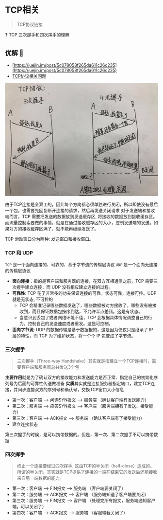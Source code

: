 # TCP相关

> TCP协议链接

❓ TCP 三次握手和四次挥手的理解

## 优解 🚀

- [https://juejin.im/post/5c078058f265da611c26c235](https://juejin.im/post/5c078058f265da611c26c235)
- [TCP协议相关问题](https://juejin.cn/post/6844904070889603085?utm_source=gold_browser_extension%3Futm_source%3Dgold_browser_extension)

![TCP链接](./TCP.png)

由于TCP连接是全双工的，因此每个方向都必须单独进行关闭，所以即使没有最后一个包，也需要先回复断开连接的请求，然后再发送关闭请求
对于发送端和接收端而言，TCP 需要把发送的数据放到发送缓存区, 将接收的数据放到接收缓存区。
而流量控制索要做的事情，就是在通过接收缓存区的大小，控制发送端的发送。如果对方的接收缓存区满了，就不能再继续发送了。

TCP 滑动窗口分为两种: 发送窗口和接收窗口。

### TCP 和 UDP

`TCP` 是一个面向连接的、可靠的、基于字节流的传输层协议
`UDP` 是一个面向无连接的传输层协议

- **面向连接**：指的是客户端和服务器的连接，在双方互相通信之前，TCP 需要三次握手建立连接，而 UDP 没有相应建立连接的过程。
- **可靠性**: TCP 花了非常多的功夫保证连接的可靠。状态可靠，连接可控。UDP 就是无状态, 不可控的
  - TCP 会精准记录哪些数据发送了，哪些数据被对方接收了，哪些没有被接收到，而且保证数据包按序到达，不允许半点差错。这是有状态。
  - 当意识到丢包了或者网络环境不佳，TCP 会根据具体情况调整自己的行为，控制自己的发送速度或者重发。这是可控制。
- **面向字节流**: UDP 的数据传输是基于数据报的，这是因为仅仅只是继承了 IP 层的特性，而 TCP 为了维护状态，将一个个 IP 包变成了字节流。

### 三次握手

> 三次握手（Three-way Handshake）其实就是指建立一个TCP连接时，需要客户端和服务器总共发送3个包

**主要作用**就是为了确认双方的接收能力和发送能力是否正常、指定自己的初始化序列号为后面的可靠性传送做准备
**实质**其实就是连接服务器指定端口，建立TCP连接，并同步连接双方的序列号和确认号，交换TCP窗口大小信息

- 第一次：客户端 ——> 问询SYN报文 ——> 服务端 （确认客户端有发送能力）
- 第二次：服务端 ——> 应答SYN报文 ——> 客户端 （服务端拥有了发送、接受能力）
- 第三次：客户端 ——> ACK报文 ——> 服务端 （确认客户端有了接受能力）
- 建立连接状态

第三次握手的时候，是可以携带数据的。但是，第一次、第二次握手不可以携带数据

### 四次挥手

> 终止一个连接要经过四次挥手, 这由TCP的半关闭（half-close）造成的。所谓的半关闭，其实就是TCP提供了连接的一端在结束它的发送后还能接收来自另一端数据的能力。

- 第一次：客户端 ——> FIN报文 ——> 服务端 （客户端要关闭了）
- 第二次：服务端 ——> ACK报文 ——> 客户端 （服务端知道了客户端要关闭）
- 第三次：服务端 ——> FIN报文 ——> 客户端 （处理完所有报文，服务端通知客户端，可以关闭了）
- 第四次：客户端 ——> ACK报文 ——> 服务端 （客服端我关闭了）

